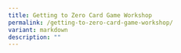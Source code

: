 ```yaml
---
title: Getting to Zero Card Game Workshop
permalink: /getting-to-zero-card-game-workshop/
variant: markdown
description: ""
---
```

